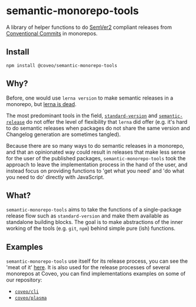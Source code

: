 # semantic-monorepo-tools

A library of helper functions to do [SemVer2](https://semver.org/) compliant releases from [Conventional Commits](https://www.conventionalcommits.org/) in monorepos.

## Install

`npm install @coveo/semantic-monorepo-tools`

## Why?

Before, one would use `lerna version` to make semantic releases in a monorepo, but [lerna is dead](https://github.com/lerna/lerna/issues/3062).

The most predominant tools in the field, [`standard-version`](https://github.com/conventional-changelog/standard-version) and [`semantic-release`](https://github.com/semantic-release/semantic-release) do not offer the level of flexibility that `lerna` did offer (e.g. it's hard to do semantic releases when packages do not share the same version and Changelog generation are sometimes tangled).

Because there are so many ways to do semantic releases in a monorepo, and that an opinionated way could result in releases that make less sense for the user of the published packages, `semantic-monorepo-tools` took the approach to leave the implementation process in the hand of the user, and instead focus on providing functions to 'get what you need' and 'do what you need to do' directly with JavaScript.

## What?

`semantic-monorepo-tools` aims to take the functions of a single-package release flow such as `standard-version` and make them available as standalone building blocks.
The goal is to make abstractions of the inner working of the tools (e.g. `git`, `npm`) behind simple pure (ish) functions.

## Examples

`semantic-monorepo-tools` use itself for its release process, you can see the 'meat of it' [here](/scripts/release.mjs).
It is also used for the release processes of several monorepos at Coveo, you can find implementations examples on some of our repository:

- [`coveo/cli`](https://github.com/coveo/cli/blob/master/scripts/releaseV2)
- [`coveo/plasma`](https://github.com/coveo/plasma/blob/master/build/publishNewVersion.mjs)
